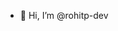 - 👋 Hi, I’m @rohitp-dev
  
<!---
rohitp-dev/rohitp-dev is a ✨ special ✨ repository because its `README.md` (this file) appears on your GitHub profile.
You can click the Preview link to take a look at your changes.
--->
